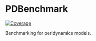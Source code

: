 # PDBenchmark

[![Coverage](https://codecov.io/gh/ravinderbhattoo/PDBenchmark.jl/branch/master/graph/badge.svg)](https://codecov.io/gh/ravinderbhattoo/PDBenchmark.jl)

Benchmarking for peridynamics models.

